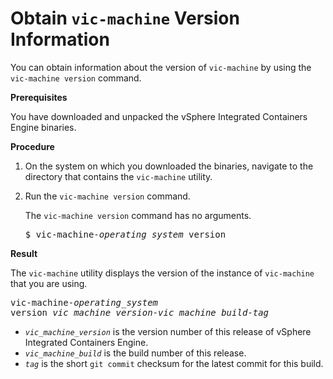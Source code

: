 # Obtain `vic-machine` Version Information #

You can obtain information about the version of `vic-machine` by using the `vic-machine version` command.

**Prerequisites**

You have downloaded and unpacked the vSphere Integrated Containers Engine binaries.

**Procedure**

1. On the system on which you downloaded the binaries, navigate to the directory that contains the `vic-machine` utility.
2. Run the `vic-machine version` command.

   The `vic-machine version` command has no arguments.

   <pre>$ vic-machine-<i>operating_system</i> version</pre>

**Result**

The `vic-machine` utility displays the version of the instance of `vic-machine` that you are using. 

<pre>vic-machine-<i>operating_system</i> 
version <i>vic_machine_version</i>-<i>vic_machine_build</i>-<i>tag</i></pre>

- <code><i>vic_machine_version</i></code> is the version number of this release of vSphere Integrated Containers Engine.
- <code><i>vic_machine_build</i></code> is the build number of this release.
- <code><i>tag</i></code> is the short `git commit` checksum for the latest commit for this build.